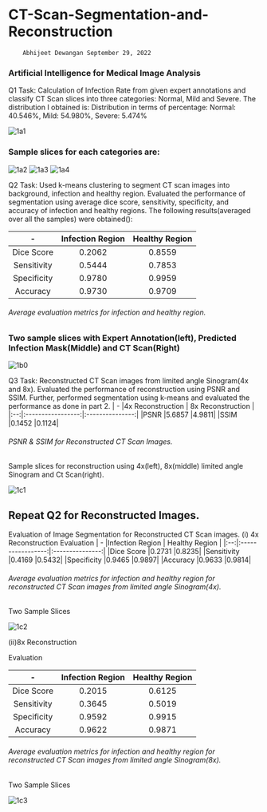 # CT-Scan-Segmentation-and-Reconstruction 
        Abhijeet Dewangan September 29, 2022
### Artificial Intelligence for Medical Image Analysis

Q1
Task: Calculation of Infection Rate from given expert annotations and classify CT Scan slices into three categories: Normal, Mild and Severe.
The distribution I obtained is: Distribution in terms of percentage:
Normal: 40.546%, Mild: 54.980%, Severe: 5.474%


![1a1](https://user-images.githubusercontent.com/67556459/220041806-caa990a8-3359-4ace-b183-43eeba720bbb.png)
### Sample slices for each categories are:
![1a2](https://user-images.githubusercontent.com/67556459/220043069-0b099cb1-d723-4f05-9260-e30db501145f.png) 
![1a3](https://user-images.githubusercontent.com/67556459/220043096-ccda9f15-fd79-4028-bfd1-450d890e003b.png) 
![1a4](https://user-images.githubusercontent.com/67556459/220043128-44c1e7e4-d2f2-4400-8f56-b959ea1baa7c.png)

Q2
Task: Used k-means clustering to segment CT scan images into background, infection and healthy region.
Evaluated the performance of segmentation using average dice score, sensitivity, specificity, and accuracy of infection and healthy regions.
The following results(averaged over all the samples) were obtained():

| - |Infection Region | Healthy Region |
|:--:|:-----------------:|:---------------:|
|Dice Score	|0.2062	|0.8559|
|Sensitivity	|0.5444	|0.7853|
|Specificity	|0.9780	|0.9959|
|Accuracy	|0.9730	|0.9709|

###### Average evaluation metrics for infection and healthy region.

### Two sample slices with Expert Annotation(left), Predicted Infection Mask(Middle) and CT Scan(Right)

![1b0](https://user-images.githubusercontent.com/67556459/220049319-0eeefbf2-b702-4709-8432-1501af4789d6.png)

Q3
Task: Reconstructed CT Scan images from limited angle Sinogram(4x and 8x). Evaluated the performance of reconstruction using PSNR and SSIM.
Further, performed segmentation using k-means and evaluated the performance as done in part 2.
| - |4x Reconstruction | 8x Reconstruction |
|:--:|:-----------------:|:---------------:|
|PSNR	|5.6857	|4.9811|
|SSIM	|0.1452	|0.1124|

###### PSNR & SSIM for Reconstructed CT Scan Images.
Sample slices for reconstruction using 4x(left), 8x(middle) limited angle Sinogram and Ct Scan(right).

![1c1](https://user-images.githubusercontent.com/67556459/220050467-7c4fa263-5951-4a04-ae37-a421d2c5bcd2.png)

## Repeat Q2 for Reconstructed Images.
Evaluation of Image Segmentation for Reconstructed CT Scan images.
(i)	4x Reconstruction Evaluation
| - |Infection Region | Healthy Region |
|:--:|:-----------------:|:---------------:|
|Dice Score	|0.2731	|0.8235|
|Sensitivity	|0.4169	|0.5432|
|Specificity	|0.9465	|0.9897|
|Accuracy	|0.9633	|0.9814|

###### Average evaluation metrics for infection and healthy region for reconstructed CT Scan images from limited angle Sinogram(4x).

Two Sample Slices

![1c2](https://user-images.githubusercontent.com/67556459/220051696-7880a93c-b85f-4464-9ea0-310547aec869.png)

(ii)8x Reconstruction

Evaluation

| - |Infection Region | Healthy Region |
|:--:|:-----------------:|:---------------:|
|Dice Score	|0.2015	|0.6125|
|Sensitivity	|0.3645	|0.5019|
|Specificity	|0.9592	|0.9915|
|Accuracy	|0.9622	|0.9871|

###### Average evaluation metrics for infection and healthy region for reconstructed CT Scan images from limited angle Sinogram(8x).

Two Sample Slices

![1c3](https://user-images.githubusercontent.com/67556459/220052541-d6c3d3ec-efa8-48f5-907b-c10eb25f72dc.png)

